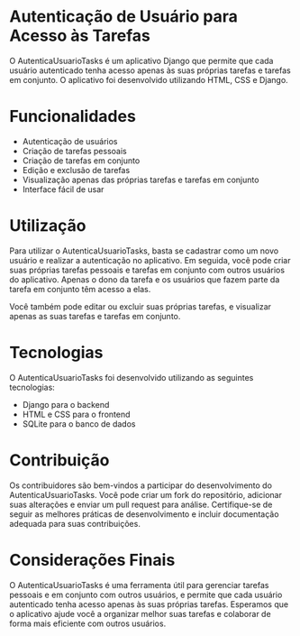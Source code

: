 # Autenticação de Usuário para Acesso às Tarefas
O AutenticaUsuarioTasks é um aplicativo Django que permite que cada usuário autenticado tenha acesso apenas às suas próprias tarefas e tarefas em conjunto. O aplicativo foi desenvolvido utilizando HTML, CSS e Django.

# Funcionalidades
- Autenticação de usuários
- Criação de tarefas pessoais
- Criação de tarefas em conjunto
- Edição e exclusão de tarefas
- Visualização apenas das próprias tarefas e tarefas em conjunto
- Interface fácil de usar

# Utilização
Para utilizar o AutenticaUsuarioTasks, basta se cadastrar como um novo usuário e realizar a autenticação no aplicativo. Em seguida, você pode criar suas próprias tarefas pessoais e tarefas em conjunto com outros usuários do aplicativo. Apenas o dono da tarefa e os usuários que fazem parte da tarefa em conjunto têm acesso a elas.

Você também pode editar ou excluir suas próprias tarefas, e visualizar apenas as suas tarefas e tarefas em conjunto.

# Tecnologias
O AutenticaUsuarioTasks foi desenvolvido utilizando as seguintes tecnologias:

- Django para o backend
- HTML e CSS para o frontend
- SQLite para o banco de dados

# Contribuição
Os contribuidores são bem-vindos a participar do desenvolvimento do AutenticaUsuarioTasks. Você pode criar um fork do repositório, adicionar suas alterações e enviar um pull request para análise. Certifique-se de seguir as melhores práticas de desenvolvimento e incluir documentação adequada para suas contribuições.

# Considerações Finais
O AutenticaUsuarioTasks é uma ferramenta útil para gerenciar tarefas pessoais e em conjunto com outros usuários, e permite que cada usuário autenticado tenha acesso apenas às suas próprias tarefas. Esperamos que o aplicativo ajude você a organizar melhor suas tarefas e colaborar de forma mais eficiente com outros usuários.
